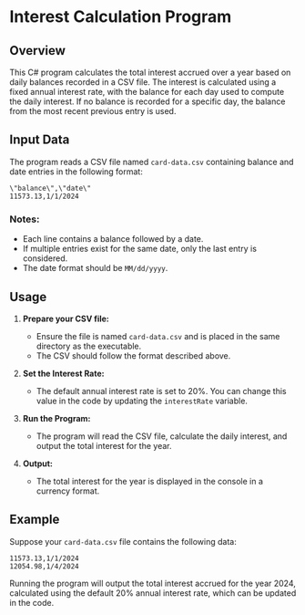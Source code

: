 # Interest Calculation Program

## Overview

This C# program calculates the total interest accrued over a year based on daily balances recorded in a CSV file. The interest is calculated using a fixed annual interest rate, with the balance for each day used to compute the daily interest. If no balance is recorded for a specific day, the balance from the most recent previous entry is used.

## Input Data

The program reads a CSV file named `card-data.csv` containing balance and date entries in the following format:

```
\"balance\",\"date\"
11573.13,1/1/2024
```

### Notes:
- Each line contains a balance followed by a date.
- If multiple entries exist for the same date, only the last entry is considered.
- The date format should be `MM/dd/yyyy`.

## Usage

1. **Prepare your CSV file:**
   - Ensure the file is named `card-data.csv` and is placed in the same directory as the executable.
   - The CSV should follow the format described above.

2. **Set the Interest Rate:**
   - The default annual interest rate is set to 20%. You can change this value in the code by updating the `interestRate` variable.

3. **Run the Program:**
   - The program will read the CSV file, calculate the daily interest, and output the total interest for the year.

4. **Output:**
   - The total interest for the year is displayed in the console in a currency format.

## Example

Suppose your `card-data.csv` file contains the following data:

```
11573.13,1/1/2024
12054.98,1/4/2024
```

Running the program will output the total interest accrued for the year 2024, calculated using the default 20% annual interest rate, which can be updated in the code.
